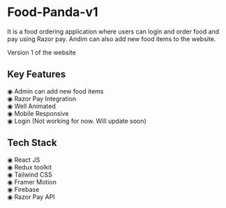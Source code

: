 # Food-Panda-v1

It is a food ordering application where users can login and order food and pay using Razor pay. Andim can also add new food items to the website.

Version 1 of the website  
## Key Features    
◉ Admin can add new food items     
◉ Razor Pay Integration    
◉ Well Animated     
◉ Mobile Responsive      
◉ Login (Not working for now. Will update soon)      

## Tech Stack      
◉ React JS       
◉ Redux toolkit       
◉ Tailwind CSS        
◉ Framer Motion        
◉ Firebase        
◉ Razor Pay API         
